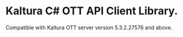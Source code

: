 # Kaltura C# OTT API Client Library.
Compatible with Kaltura OTT server version 5.3.2.27576 and above.
